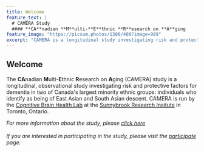 ```yaml
---
title: Welcome
feature_text: |
  # CAMERA Study
  #### **CA**nadian **M**ulti-**E**thnic **R**esearch on **A**ging 
feature_image: "https://picsum.photos/1300/400?image=989"
excerpt: "CAMERA is a longitudinal study investigating risk and protective factors for dementia in two of Canada's largest minority ethnic groups: individuals who identify as being of East Asian and South Asian descent."
---
```

## Welcome
The <b>CA</b>nadian <B>M</b>ulti-<b>E</b>thnic <b>R</b>esearch on <b>A</b>ging (CAMERA) study is a longitudinal, observational 
study investigating risk and protective factors for dementia in two of Canada's largest minority ethnic groups: 
individuals who identify as being of East Asian and South Asian descent. CAMERA is run by the 
[Cognitive Brain Health Lab](https://cbhlab.github.io) at the [Sunnybrook Research Insitute](https://sunnybrook.ca/research/) 
in Toronto, Ontario. 

<em>For more information about the study, please [click here](/about.md)</em>
<br/><br/>
<em>If you are interested in participating in the study, please visit the [participate](/participate.md) page.</em>